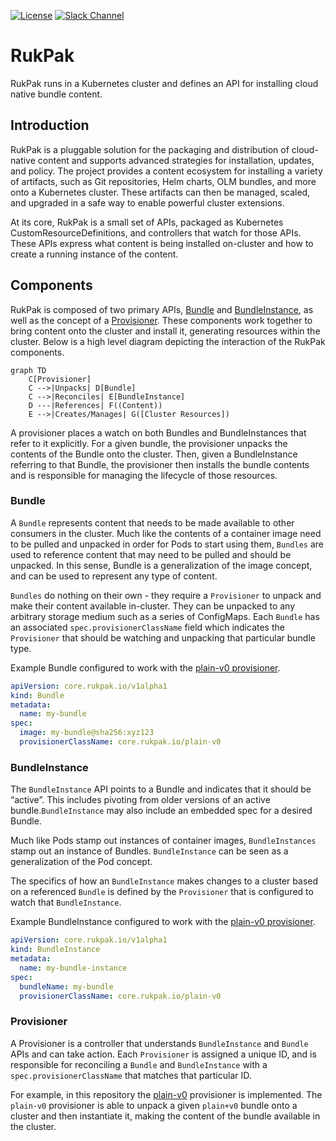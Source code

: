 [![License](http://img.shields.io/:license-apache-blue.svg)](http://www.apache.org/licenses/LICENSE-2.0.html)
[![Slack Channel](https://img.shields.io/badge/chat-4A154B?logo=slack&logoColor=white "Slack Channel")](https://kubernetes.slack.com/archives/C0181L6JYQ2)

# RukPak

RukPak runs in a Kubernetes cluster and defines an API for installing cloud native bundle content.

## Introduction

RukPak is a pluggable solution for the packaging and distribution of cloud-native content and supports advanced
strategies for installation, updates, and policy. The project provides a content ecosystem for installing a variety of
artifacts, such as Git repositories, Helm charts, OLM bundles, and more onto a Kubernetes cluster. These artifacts can
then be managed, scaled, and upgraded in a safe way to enable powerful cluster extensions.

At its core, RukPak is a small set of APIs, packaged as Kubernetes CustomResourceDefinitions, and controllers that watch
for those APIs. These APIs express what content is being installed on-cluster and how to create a running instance of
the content.

## Components

RukPak is composed of two primary APIs, [Bundle](#bundle) and [BundleInstance](#bundleInstance), as well as the concept
of a [Provisioner](#provisioner). These components work together to bring content onto the cluster and install it,
generating resources within the cluster. Below is a high level diagram depicting the interaction of the RukPak
components.

```mermaid
graph TD
    C[Provisioner]
    C -->|Unpacks| D[Bundle]
    C -->|Reconciles| E[BundleInstance]
    D ---|References| F((Content))
    E -->|Creates/Manages| G([Cluster Resources])
```

A provisioner places a watch on both Bundles and BundleInstances that refer to it explicitly. For a given bundle, the
provisioner unpacks the contents of the Bundle onto the cluster. Then, given a BundleInstance referring to that Bundle,
the provisioner then installs the bundle contents and is responsible for managing the lifecycle of those resources.

### Bundle

A `Bundle` represents content that needs to be made available to other consumers in the cluster. Much like the contents
of a container image need to be pulled and unpacked in order for Pods to start using them,
`Bundles` are used to reference content that may need to be pulled and should be unpacked. In this sense, Bundle is a
generalization of the image concept, and can be used to represent any type of content.

`Bundles` do nothing on their own - they require a `Provisioner` to unpack and make their content available in-cluster.
They can be unpacked to any arbitrary storage medium such as a series of ConfigMaps. Each `Bundle` has an
associated `spec.provisionerClassName` field which indicates the `Provisioner` that should be watching and unpacking
that particular bundle type.

Example Bundle configured to work with the [plain-v0 provisioner](provisioner/plain-v0/README.md).

```yaml
apiVersion: core.rukpak.io/v1alpha1
kind: Bundle
metadata:
  name: my-bundle
spec:
  image: my-bundle@sha256:xyz123
  provisionerClassName: core.rukpak.io/plain-v0
```

### BundleInstance

The `BundleInstance` API points to a Bundle and indicates that it should be “active”. This includes pivoting from older
versions of an active bundle.`BundleInstance` may also include an embedded spec for a desired Bundle.

Much like Pods stamp out instances of container images, `BundleInstances` stamp out an instance of
Bundles. `BundleInstance` can be seen as a generalization of the Pod concept.

The specifics of how an `BundleInstance` makes changes to a cluster based on a referenced `Bundle` is defined by the
`Provisioner` that is configured to watch that `BundleInstance`.

Example BundleInstance configured to work with the [plain-v0 provisioner](provisioner/plain-v0/README.md).

```yaml
apiVersion: core.rukpak.io/v1alpha1
kind: BundleInstance
metadata:
  name: my-bundle-instance
spec:
  bundleName: my-bundle
  provisionerClassName: core.rukpak.io/plain-v0
```

### Provisioner

A Provisioner is a controller that understands `BundleInstance` and `Bundle` APIs and can take action.
Each `Provisioner` is assigned a unique ID, and is responsible for reconciling a `Bundle` and `BundleInstance` with
a `spec.provisionerClassName` that matches that particular ID.

For example, in this repository the [plain-v0](provisioner/plain-v0/README.md) provisioner is implemented.
The `plain-v0` provisioner is able to unpack a given `plain+v0` bundle onto a cluster and then instantiate it, making
the content of the bundle available in the cluster.
